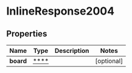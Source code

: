 
# InlineResponse2004

## Properties
Name | Type | Description | Notes
------------ | ------------- | ------------- | -------------
**board** | [****](.md) |  |  [optional]



